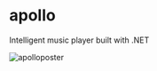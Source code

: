 # apollo
 Intelligent music player built with .NET

![apolloposter](https://cloud.githubusercontent.com/assets/6924367/12205546/6b6daa1c-b609-11e5-8b9a-7a2e1ca92e2c.png)
